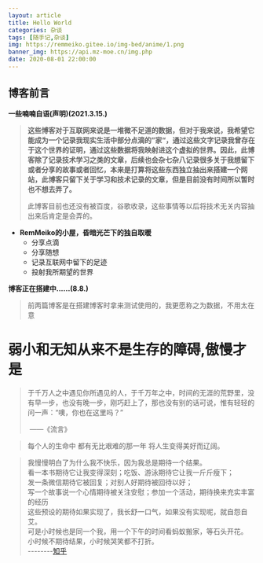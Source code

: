 ```yaml
---
layout: article
title: Hello World
categories: 杂谈
tags: [随手记,杂谈]
img: https://remmeiko.gitee.io/img-bed/anime/1.png
banner_img: https://api.mz-moe.cn/img.php
date: 2020-08-01 22:00:00
---
```


## 博客前言

**一些喃喃自语(声明)(2021.3.15.)**

> **这些博客对于互联网来说是一堆微不足道的数据，但对于我来说，我希望它能成为一个记录我现实生活中部分点滴的”家“，通过这些文字记录我曾存在于这个世界的证明，通过这些数据将我映射进这个虚拟的世界。因此，此博客除了记录技术学习之类的文章，后续也会杂七杂八记录很多关于我想留下或者分享的故事或者回忆，本来是打算将这些东西独立抽出来搭建一个网站，此博客只留下关于学习和技术记录的文章，但是目前没有时间所以暂时也不想去弄了。**
>
> 此博客目前也还没有被百度，谷歌收录，这些事情等以后将技术无关内容抽出来后肯定是会弄的。



* **RemMeiko的小屋，昏暗光芒下的独自取暖**
  - 分享点滴
  - 分享随想
  - 记录互联网中留下的足迹
  - 投射我所期望的世界

**博客正在搭建中......(8.8.)**

> 前两篇博客是在搭建博客时拿来测试使用的，我更愿称之为数据，不用太在意

# **弱小和无知从来不是生存的障碍,傲慢才是**



> 于千万人之中遇见你所遇见的人，于千万年之中，时间的无涯的荒野里，没有早一步，也没有晚一步，刚巧赶上了，那也没有别的话可说，惟有轻轻的问一声：“噢，你也在这里吗？”
>
> ​																				——《流言》

> 每个人的生命中
> 都有无比艰难的那一年
> 将人生变得美好而辽阔。 

> 我慢慢明白了为什么我不快乐，因为我总是期待一个结果。<br>看一本书期待它让我变得深刻；吃饭、游泳期待它让我一斤斤瘦下；<br>发一条微信期待它被回复；对别人好期待被回待以好；<br>写一个故事说一个心情期待被关注安慰；参加一个活动，期待换来充实丰富的经历<br>这些预设的期待如果实现了，我长舒一口气，如果没有实现呢，就自怨自艾。<br>可是小时候也是同一个我，用一个下午的时间看蚂蚁搬家，等石头开花。<br>小时候不期待结果，小时候哭笑都不打折。<br>--------[知乎](https://www.zhihu.com/question/361120282/answer/1172918310)
>